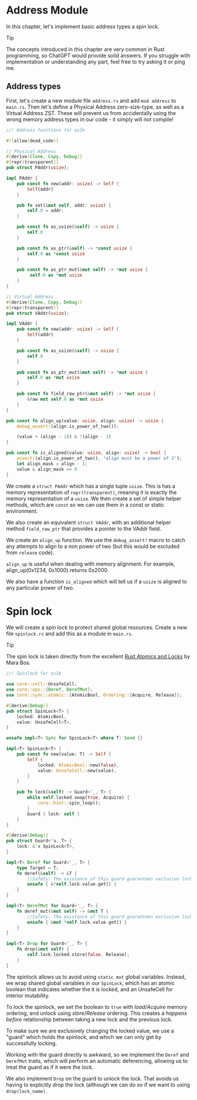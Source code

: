 # Address Module

In this chapter, let's implement basic address types a spin lock.

> [!TIP]
>
> The concepts introduced in this chapter are very common in Rust programming, so ChatGPT would provide solid answers. If you struggle with implementation or understanding any part, feel free to try asking it or ping me.

## Address types

First, let's create a new module file `address.rs` and add `mod address` to `main.rs`. Then let's define a Physical Address zero-size-type, as well as a Virtual Address ZST. These will prevent us from accidentally using the wrong memory address types in our code - it simply will not compile!

```rust [kernel/src/address.rs] 
//! Address functions for os1k

#![allow(dead_code)]

// Physical Address
#[derive(Clone, Copy, Debug)]
#[repr(transparent)]
pub struct PAddr(usize);

impl PAddr {
    pub const fn new(addr: usize) -> Self {
        Self(addr)
    }

    pub fn set(&mut self, addr: usize) {
        self.0 = addr;
    }

    pub const fn as_usize(&self) -> usize {
        self.0
    }

    pub const fn as_ptr(&self) -> *const usize {
        self.0 as *const usize
    }

    pub const fn as_ptr_mut(&mut self) -> *mut usize {
         self.0 as *mut usize
    }
}

// Virtual Address
#[derive(Clone, Copy, Debug)]
#[repr(transparent)]
pub struct VAddr(usize);

impl VAddr {
    pub const fn new(addr: usize) -> Self {
        Self(addr)
    }

    pub const fn as_usize(&self) -> usize {
        self.0
    }

    pub const fn as_ptr_mut(&mut self) -> *mut usize {
        self.0 as *mut usize
    }

    pub const fn field_raw_ptr(&mut self) -> *mut usize {
        &raw mut self.0 as *mut usize
    }
}

pub const fn align_up(value: usize, align: usize) -> usize {
    debug_assert!(align.is_power_of_two());

    (value + (align - 1)) & !(align - 1)
}

pub const fn is_aligned(value: usize, align: usize) -> bool {
    assert!(align.is_power_of_two(), "align must be a power of 2");
    let align_mask = align - 1;
    value & align_mask == 0
}
```

We create a `struct PAddr` which has a single tuple `usize`. This is has a memory representation of `repr(transparent)`, meaning it is exactly the memory representation of a `usize`. We then create a set of simple helper methods, which are `const` so we can use them in a const or static environment.

We also create an equivalent `struct VAddr`, with an additional helper method `field_raw_ptr` that provides a pointer to the VAddr field.

 We create an `align_up` function. We use the `debug_assert!` macro to catch any attempts to align to a non power of two (but this would be excluded from `release` code). 

`align_up` is useful when dealing with memory alignment. For example, align_up(0x1234, 0x1000) returns 0x2000.

We also have a function `is_aligned` which will tell us if a `usize` is aligned to any particular power of two.

# Spin lock

We will create a spin lock to protect shared global resources. Create a new file `spinlock.rs` and add this as a module in `main.rs`.

> [!TIP]
>
> The spin lock is taken directly from the excellent [Rust Atomics and Locks](https://marabos.nl/atomics/building-spinlock.html) by Mara Bos.

```rust [kernel/src/spinlock.rs]
//! Spinlock for os1k

use core::cell::UnsafeCell;
use core::ops::{Deref, DerefMut};
use core::sync::atomic::{AtomicBool, Ordering::{Acquire, Release}};

#[derive(Debug)]
pub struct SpinLock<T> {
    locked: AtomicBool,
    value: UnsafeCell<T>,
}

unsafe impl<T> Sync for SpinLock<T> where T: Send {}

impl<T> SpinLock<T> {
    pub const fn new(value: T) -> Self {
        Self {
            locked: AtomicBool::new(false),
            value: UnsafeCell::new(value),
        }
    }

    pub fn lock(&self) -> Guard<'_, T> {
        while self.locked.swap(true, Acquire) {
            core::hint::spin_loop();
        }
        Guard { lock: self }
    }
}

#[derive(Debug)]
pub struct Guard<'a, T> {
    lock: &'a SpinLock<T>,
}

impl<T> Deref for Guard<'_, T> {
    type Target = T;
    fn deref(&self) -> &T {
        //Safety: The existance of this guard guarantees exclusive lock
        unsafe { &*self.lock.value.get() }
    }
}

impl<T> DerefMut for Guard<'_, T> {
    fn deref_mut(&mut self) -> &mut T {
        //Safety: The existance of this guard guarantees exclusive lock
        unsafe { &mut *self.lock.value.get() }
    }
}

impl<T> Drop for Guard<'_, T> {
    fn drop(&mut self) {
        self.lock.locked.store(false, Release);
    }
}
```

The spinlock allows us to avoid using `static mut` global variables. Instead, we wrap shared global variables in our `SpinLock`, which has an atomic boolean that indicates whether the it is locked, and an UnsafeCell for interior mutability. 

To lock the spinlock, we set the boolean to `true` with _load_/_Acquire_ memory ordering, and unlock using _store_/_Release_ ordering. This creates a _happens_ _before_ relationship between taking a new lock and the previous lock. 

To make sure we are exclusively changing the locked value, we use a "guard" which holds the spinlock, and which we can only get by successfully locking.

Working with the guard directly is awkward, so we implement the `Deref` and `DerefMut` traits, which will perform an automatic deferencing, allowing us to treat the guard as if it were the lock. 

We also implement `Drop` on the guard to unlock the lock. That avoids us having to explicitly drop the lock (although we can do so if we want to using `drop(lock_name)`.
